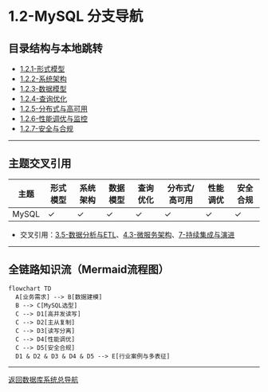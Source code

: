 # 1.2-MySQL 分支导航

## 目录结构与本地跳转

- [1.2.1-形式模型](1.2.1-形式模型.md)
- [1.2.2-系统架构](1.2.2-系统架构.md)
- [1.2.3-数据模型](1.2.3-数据模型.md)
- [1.2.4-查询优化](1.2.4-查询优化.md)
- [1.2.5-分布式与高可用](1.2.5-分布式与高可用.md)
- [1.2.6-性能调优与监控](1.2.6-性能调优与监控.md)
- [1.2.7-安全与合规](1.2.7-安全与合规.md)

---

## 主题交叉引用

| 主题      | 形式模型 | 系统架构 | 数据模型 | 查询优化 | 分布式/高可用 | 性能调优 | 安全合规 |
|-----------|----------|----------|----------|----------|--------------|----------|----------|
| MySQL     | ✓        | ✓        | ✓        | ✓        | ✓            | ✓        | ✓        |

- 交叉引用：[3.5-数据分析与ETL](../../../3-数据模型与算法/3.5-数据分析与ETL/README.md)、[4.3-微服务架构](../../../4-软件架构与工程/4.3-微服务架构/README.md)、[7-持续集成与演进](../../../7-持续集成与演进/README.md)

---

## 全链路知识流（Mermaid流程图）

```mermaid
flowchart TD
  A[业务需求] --> B[数据建模]
  B --> C[MySQL选型]
  C --> D1[高并发读写]
  C --> D2[主从复制]
  C --> D3[读写分离]
  C --> D4[性能调优]
  C --> D5[安全合规]
  D1 & D2 & D3 & D4 & D5 --> E[行业案例与多表征]
```

---

[返回数据库系统总导航](../README.md)
